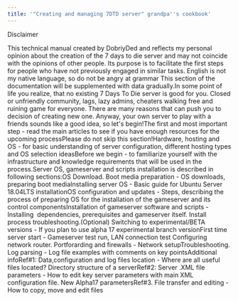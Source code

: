 ```yaml
---
title: '"Creating and managing 7DTD server" grandpa''s cookbook'
---
```


Disclaimer 

This technical manual created by DobriyDed and reflects my personal opinion about the creation of the 7 days to die server and may not coincide with the opinions of other people. Its purpose is to facilitate the first steps for people who have not previously engaged in similar tasks. English is not my native language, so do not be angry at grammar This section of the documentation will be supplemented with data gradually.In some point of life you realize, that no existing 7 Days To Die server is good for you. Closed or unfriendly community, lags, lazy admins, cheaters walking free and ruining game for everyone. There are many reasons that can push you to decision of creating new one. Anyway, your own server to play with a friends sounds like a good idea, so let's begin!The first and most important step - read the main articles to see if you have enough resources for the upcoming processPlease do not skip this section!Hardware, hosting and OS - for basic understanding of server configuration, different hosting types and OS selection ideasBefore we begin - to familiarize yourself with the infrastructure and knowledge requirements that will be used in the process.Server OS, gameserver and scripts installation is described in following sections:OS Download. Boot media preparation - OS downloads, preparing boot mediaInstalling server OS - Basic guide for Ubuntu Server 18.04LTS installationOS configuration and updates - Steps, describing the process of preparing OS for the installation of the gameserver and its control componentsInstallation of gameserver software and scripts - Installing  dependencies, prerequisites and gameserver itself. Install  process troubleshooting.(Optional) Switching to experimental/BETA versions - If you plan to use alpha 17 experimental branch versionFirst time server start - Gameserver test run, LAN connection test Configuring network router. Portforarding and firewalls - Network setupTroubleshooting. Log parsing - Log file examples with comments on key pointsAdditional infoRef#1: Data,configuration and log files location - Where are all useful files located? Directory structure of a serverRef#2: Server .XML file parameters - How to edit key server parameters with main XML configuration file. New Alpha17 parametersRef#3. File transfer and editing - How to copy, move and edit files

